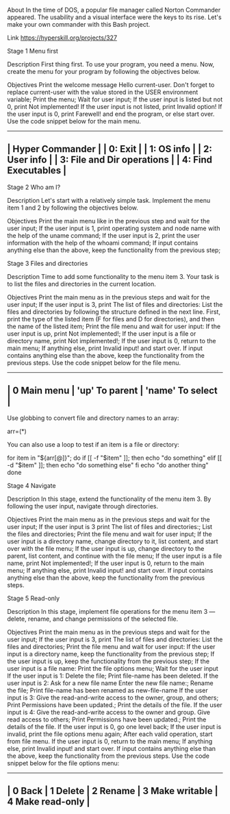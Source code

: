 About
In the time of DOS, a popular file manager called Norton Commander appeared. The usability and a visual interface were the keys to its rise. Let's make your own commander with this Bash project.


Link https://hyperskill.org/projects/327

Stage 1 Menu first

Description
First thing first. To use your program, you need a menu. Now, create the menu for your program by following the objectives below.

Objectives
Print the welcome message Hello current-user. Don't forget to replace current-user with the value stored in the USER environment variable;
Print the menu;
Wait for user input;
If the user input is listed but not 0, print Not implemented!
If the user input is not listed, print Invalid option!
If the user input is 0, print Farewell! and end the program, or else start over.
Use the code snippet below for the main menu.

------------------------------
| Hyper Commander            |
| 0: Exit                    |
| 1: OS info                 |
| 2: User info               |
| 3: File and Dir operations |
| 4: Find Executables        |
------------------------------

Stage 2 Who am I?

Description
Let's start with a relatively simple task. Implement the menu item 1 and 2 by following the objectives below.

Objectives
Print the main menu like in the previous step and wait for the user input;
If the user input is 1, print operating system and node name with the help of the uname command;
If the user input is 2, print the user information with the help of the whoami command;
If input contains anything else than the above, keep the functionality from the previous step;

Stage 3 Files and directories

Description
Time to add some functionality to the menu item 3. Your task is to list the files and directories in the current location.

Objectives
Print the main menu as in the previous steps and wait for the user input;
If the user input is 3, print The list of files and directories:
List the files and directories by following the structure defined in the next line. First, print the type of the listed item (F for files and D for directories), and then the name of the listed item;
Print the file menu and wait for user input:
If the user input is up, print Not implemented!;
If the user input is a file or directory name, print Not implemented!;
If the user input is 0, return to the main menu;
If anything else, print Invalid input! and start over.
If input contains anything else than the above, keep the functionality from the previous steps.
Use the code snippet below for the file menu.

---------------------------------------------------
| 0 Main menu | 'up' To parent | 'name' To select |
---------------------------------------------------

Use globbing to convert file and directory names to an array:

arr=(*)

You can also use a loop to test if an item is a file or directory:

for item in "${arr[@]}"; do
  if [[ -f "$item" ]]; then
    echo "do something"
  elif [[ -d "$item" ]]; then
    echo "do something else"
  fi
  echo "do another thing"
done

Stage 4 Navigate

Description
In this stage, extend the functionality of the menu item 3. By following the user input, navigate through directories.

Objectives
Print the main menu as in the previous steps and wait for the user input;
If the user input is 3 print The list of files and directories:;
List the files and directories;
Print the file menu and wait for user input;
If the user input is a directory name, change directory to it, list content, and start over with the file menu;
If the user input is up, change directory to the parent, list content, and continue with the file menu;
If the user input is a file name, print Not implemented!;
If the user input is 0, return to the main menu;
If anything else, print Invalid input! and start over.
If input contains anything else than the above, keep the functionality from the previous steps.

Stage 5 Read-only

Description
In this stage, implement file operations for the menu item 3 — delete, rename, and change permissions of the selected file.

Objectives
Print the main menu as in the previous steps and wait for the user input;
If the user input is 3, print The list of files and directories:
List the files and directories;
Print the file menu and wait for user input:
If the user input is a directory name, keep the functionality from the previous step;
If the user input is up, keep the functionality from the previous step;
If the user input is a file name:
Print the file options menu;
Wait for the user input
If the user input is 1:
Delete the file;
Print file-name has been deleted.
If the user input is 2:
Ask for a new file name Enter the new file name:;
Rename the file;
Print file-name has been renamed as new-file-name
If the user input is 3:
Give the read-and-write access to the owner, group, and others;
Print Permissions have been updated.;
Print the details of the file.
If the user input is 4:
Give the read-and-write access to the owner and group. Give read access to others;
Print Permissions have been updated.;
Print the details of the file.
If the user input is 0, go one level back;
If the user input is invalid, print the file options menu again;
After each valid operation, start from file menu.
If the user input is 0, return to the main menu;
If anything else, print Invalid input! and start over.
If input contains anything else than the above, keep the functionality from the previous steps.
Use the code snippet below for the file options menu:

---------------------------------------------------------------------
| 0 Back | 1 Delete | 2 Rename | 3 Make writable | 4 Make read-only |
---------------------------------------------------------------------


